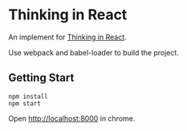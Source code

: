 Thinking in React
===

An implement for [Thinking in React](http://facebook.github.io/react/docs/thinking-in-react.html).

Use webpack and babel-loader to build the project.

## Getting Start

```shell
npm install
npm start
```

Open [http://localhost:8000](http://localhost:8000) in chrome.

